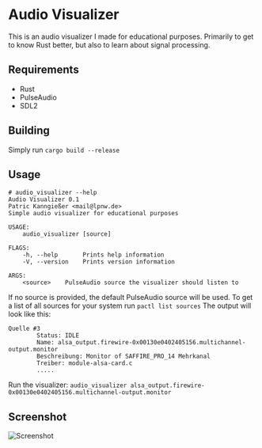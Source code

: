 # Audio Visualizer

This is an audio visualizer I made for educational purposes.
Primarily to get to know Rust better, but also to learn about
signal processing.

## Requirements
* Rust
* PulseAudio
* SDL2

## Building
Simply run `cargo build --release`

## Usage
```
# audio_visualizer --help
Audio Visualizer 0.1
Patric Kanngießer <mail@lpnw.de>
Simple audio visualizer for educational purposes

USAGE:
    audio_visualizer [source]

FLAGS:
    -h, --help       Prints help information
    -V, --version    Prints version information

ARGS:
    <source>    PulseAudio source the visualizer should listen to
```

If no source is provided, the default PulseAudio source will be used.
To get a list of all sources for your system run `pactl list sources`
The output will look like this:
```
Quelle #3
        Status: IDLE
        Name: alsa_output.firewire-0x00130e0402405156.multichannel-output.monitor
        Beschreibung: Monitor of SAFFIRE_PRO_14 Mehrkanal
        Treiber: module-alsa-card.c
        .....
``` 

Run the visualizer: 
`audio_visualizer alsa_output.firewire-0x00130e0402405156.multichannel-output.monitor`

## Screenshot
![Screenshot](http://hothead.lpnw.de/visualizer.png)

